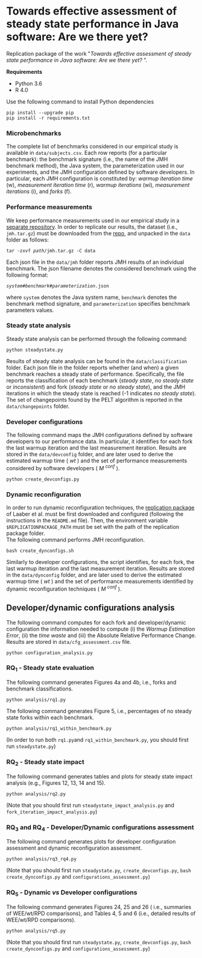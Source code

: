 # Towards effective assessment of steady state performance in Java software: Are we there yet?

Replication package of the work ‟*Towards effective assessment of steady state performance in Java software: Are we there yet?* ”.

**Requirements**
- Python 3.6
- R 4.0


Use the following command to install Python dependencies
```
pip install --upgrade pip
pip install -r requirements.txt
```

### Microbenchmarks
The complete list of benchmarks considered in our empirical study is available in `data/subjects.csv`.
Each row reports (for a particular benchmark): the benchmark signature (i.e., the name of the JMH benchmark method), the Java system, the parameterization used in our experiments, and the JMH configuration defined by software developers.
In particular, each JMH configuration is constituted by: *warmup iteration time* (w), *measurement iteration time* (r), *warmup iterations* (wi), *measurement iterations* (i), and *forks* (f).


### Performance measurements
We keep performance measurements used in our empirical study in a [separate repository](https://doi.org/10.5281/zenodo.5961018).
In order to replicate our results, the dataset (i.e., `jmh.tar.gz`) must be downloaded from the [repo](https://doi.org/10.5281/zenodo.5961018), and unpacked in the `data` folder as follows:

<pre><code>tar -zxvf <i>path</i>/jmh.tar.gz -C data</code></pre>

Each json file in the `data/jmh` folder reports JMH results of an individual benchmark.
The json filename denotes the considered benchmark using the following format:
<pre><code><i>system</i>#<i>benchmark</i>#<i>parameterization</i>.json</code></pre>
where `system` denotes the Java system name, `benchmark` denotes the benchmark method signature, and `parameterization` specifies benchmark parameters values.


### Steady state analysis
Steady state analysis can be performed through the following command:
```
python steadystate.py
```
Results of steady state analysis can be found in the `data/classification` folder.
Each json file in the folder reports whether (and when) a given benchmark reaches a steady state of performance.
Specifically, the file reports the classification of each benchmark (<i>steady state</i>, <i>no steady state</i> or <i>inconsistent</i>) and fork (<i>steady state</i> or <i>no steady state</i>), and the JMH iterations in which the steady state is reached (-1 indicates <i>no steady state</i>).<br> 
The set of changepoints found by the PELT algorithm is reported in the `data/changepoints` folder.

### Developer configurations
The following command maps the JMH configurations defined by software developers to our performance data.
In particular, it identifies for each fork the last warmup iteration and the last measurement iteration.
Results are stored in the `data/devconfig` folder, and are later used to derive the estimated warmup time ( <i>wt</i> ) and the set of performance measurements considered by software developers ( <i>M <sup>conf</sup></i> ).
```
python create_devconfigs.py
```

### Dynamic reconfiguration
In order to run dynamic reconfiguration techniques, the [replication package](https://doi.org/10.6084/m9.figshare.11944875) of Laaber et al. must be first downloaded and configured (following the instructions in the `README.md` file). Then, the environment variable `$REPLICATIONPACKAGE_PATH` must be set with the path of the replication package folder.<br>
The following command performs JMH reconfiguration.
```
bash create_dynconfigs.sh
```
Similarly to developer configurations, the script identifies, for each fork, the last warmup iteration and the last measurement iteration.
Results are stored in the `data/dynconfig` folder, and are later used to derive the estimated warmup time ( <i>wt</i> ) and the set of performance measurements identified by dynamic reconfiguration techniques ( <i>M <sup>conf</sup></i> ).</br>

## Developer/dynamic configurations analysis
The following command computes for each fork and developer/dynamic configuration the information needed to compute (i) the <i>Warmup Estimation Error</i>, (ii) the <i>time waste</i> and (iii) the Absolute Relative Performance Change.<br>
Results are stored in `data/cfg_assessment.csv` file.
```
python configuration_analysis.py
```

### RQ<sub>1</sub> - Steady state evaluation
The following command generates Figures 4a and 4b, i.e., forks and benchmark classifications.
```
python analysis/rq1.py
```
The following command generates Figure 5, i.e., percentages of no steady state forks within each benchmark.
```
python analysis/rq1_within_benchmark.py
```

(In order to run both `rq1.py`and `rq1_within_benchmark.py`, you should first run `steadystate.py`)


### RQ<sub>2</sub> - Steady state impact
The following command generates tables and plots for steady state impact analysis (e.g., Figures 12, 13, 14 and 15).
```
python analysis/rq2.py
```
(Note that you should first run `steadystate_impact_analysis.py` and `fork_iteration_impact_analysis.py`)

### RQ<sub>3</sub> and RQ<sub>4</sub> - Developer/Dynamic configurations assessment
The following command generates plots for developer configuration assessment and dynamic reconfiguration assessment.
```
python analysis/rq3_rq4.py
```
(Note that you should first run `steadystate.py`, `create_devconfigs.py`, `bash create_dynconfigs.py` and `configurations_assessment.py`)

### RQ<sub>5</sub> - Dynamic <i>vs</i> Developer configurations 
The following command generates Figures 24, 25 and 26 ( i.e., summaries of WEE/wt/RPD comparisons), and Tables 4, 5 and 6 (i.e., detailed results of WEE/wt/RPD comparisons).
```
python analysis/rq5.py
```
(Note that you should first run `steadystate.py`, `create_devconfigs.py`, `bash create_dynconfigs.py` and `configurations_assessment.py`)
